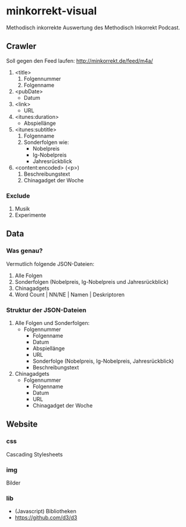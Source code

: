 # minkorrekt-visual

Methodisch inkorrekte Auswertung des Methodisch Inkorrekt Podcast.

## Crawler

Soll gegen den Feed laufen: <http://minkorrekt.de/feed/m4a/>

1.  &lt;title>
    1.  Folgennummer
    2.  Folgenname
2.  &lt;pubDate>
    -   Datum
3.  &lt;link>
    -   URL
4.  &lt;itunes:duration>
    -   Abspiellänge
5.  &lt;itunes:subtitle>
    1.  Folgenname
    2.  Sonderfolgen wie:
        -   Nobelpreis
        -   Ig-Nobelpreis
        -   Jahresrückblick
6.  &lt;content:encoded> (&lt;p>)
    1.  Beschreibungstext
    2.  Chinagadget der Woche

### Exclude

1.  Musik
2.  Experimente

## Data

### Was genau?

Vermutlich folgende JSON-Dateien:
1.  Alle Folgen
2.  Sonderfolgen (Nobelpreis, Ig-Nobelpreis und Jahresrückblick)
3.  Chinagadgets
4.  Word Count | NN/NE | Namen | Deskriptoren

### Struktur der JSON-Dateien

1.  Alle Folgen und Sonderfolgen:
    -   Folgennummer
        -   Folgenname
        -   Datum
        -   Abspiellänge
        -   URL
        -   Sonderfolge (Nobelpreis, Ig-Nobelpreis, Jahresrückblick)
        -   Beschreibungstext
2.  Chinagadgets
    -   Folgennummer
        -   Folgenname
        -   Datum
        -   URL
        -   Chinagadget der Woche

## Website

### css

Cascading Stylesheets

### img

Bilder

### lib

-   (Javascript) Bibliotheken
-   <https://github.com/d3/d3>
